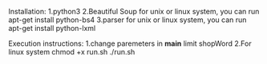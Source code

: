 Installation:
1.python3
2.Beautiful Soup
  for unix or linux system, you can run 
    apt-get install python-bs4
3.parser
  for unix or linux system, you can run 
    apt-get install python-lxml

Execution instructions:
1.change paremeters in __main__
  limit
  shopWord
2.For linux system
  chmod +x run.sh
  ./run.sh
